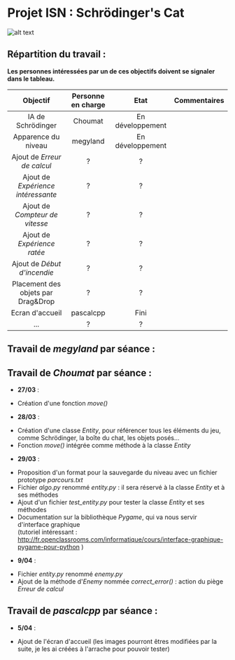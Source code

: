 Projet ISN : Schrödinger's Cat
==========

![alt text](http://img15.hostingpics.net/pics/166702logom.png "Logo")

Répartition du travail :
------------------------
**Les personnes intéressées par un de ces objectifs doivent se signaler dans le tableau.**  

Objectif | Personne en charge | Etat | Commentaires
:-------:|:------------------:|:----:|:------------:
IA de Schrödinger | Choumat | En développement | 
Apparence du niveau | megyland | En développement |
Ajout de _Erreur de calcul_ | ? | ? |
Ajout de _Expérience intéressante_ | ? | ? |
Ajout de _Compteur de vitesse_ | ? | ? |
Ajout de _Expérience ratée_ | ? | ? |
Ajout de _Début d'incendie_ | ? | ? |
Placement des objets par Drag&Drop | ? | ? |
Ecran d'accueil | pascalcpp | Fini
... | ? | ? |

Travail de _megyland_ par séance :
---------------------------------

Travail de _Choumat_ par séance :
--------------------------------
* __27/03__ :
 - Création d'une fonction _move()_

* __28/03__ :
 - Création d'une classe _Entity_, pour référencer tous les éléments du jeu, comme Schrödinger, la boîte du chat, les objets posés...
 - Fonction _move()_ intégrée comme méthode à la classe _Entity_

* __29/03__ :
 - Proposition d'un format pour la sauvegarde du niveau avec un fichier prototype _parcours.txt_
 - Fichier _algo.py_ renommé _entity.py_ : il sera réservé à la classe _Entity_ et à ses méthodes
 - Ajout d'un fichier *test_entity.py* pour tester la classe _Entity_ et ses méthodes
 - Documentation sur la bibliothèque _Pygame_, qui va nous servir d'interface graphique  
(tutoriel intéressant : http://fr.openclassrooms.com/informatique/cours/interface-graphique-pygame-pour-python )

* __9/04__ :
 - Fichier _entity.py_ renommé _enemy.py_
 - Ajout de la méthode d'_Enemy_ nommée *correct_error()* : action du piège _Erreur de calcul_

Travail de _pascalcpp_ par séance :
----------------------------------

* __5/04__ :
 - Ajout de l'écran d'accueil (les images pourront êtres modifiées par la suite, je les ai créées à l'arrache pour pouvoir tester)
